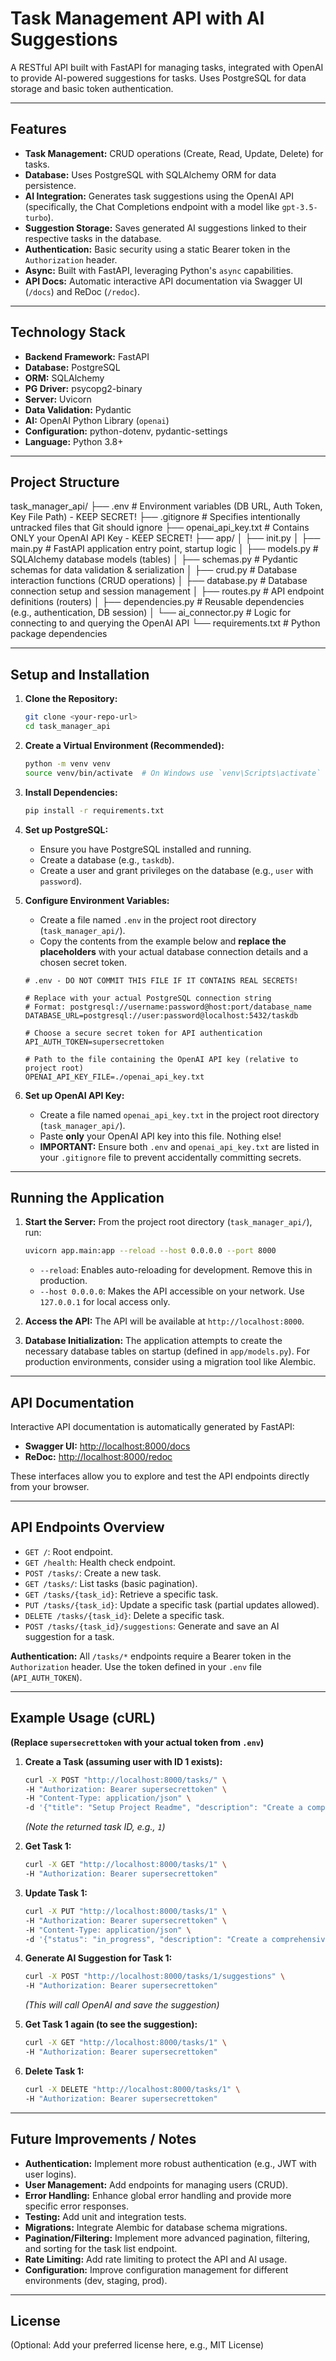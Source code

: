 # Task Management API with AI Suggestions

A RESTful API built with FastAPI for managing tasks, integrated with OpenAI to provide AI-powered suggestions for tasks. Uses PostgreSQL for data storage and basic token authentication.

---

## Features

*   **Task Management:** CRUD operations (Create, Read, Update, Delete) for tasks.
*   **Database:** Uses PostgreSQL with SQLAlchemy ORM for data persistence.
*   **AI Integration:** Generates task suggestions using the OpenAI API (specifically, the Chat Completions endpoint with a model like `gpt-3.5-turbo`).
*   **Suggestion Storage:** Saves generated AI suggestions linked to their respective tasks in the database.
*   **Authentication:** Basic security using a static Bearer token in the `Authorization` header.
*   **Async:** Built with FastAPI, leveraging Python's `async` capabilities.
*   **API Docs:** Automatic interactive API documentation via Swagger UI (`/docs`) and ReDoc (`/redoc`).

---

## Technology Stack

*   **Backend Framework:** FastAPI
*   **Database:** PostgreSQL
*   **ORM:** SQLAlchemy
*   **PG Driver:** psycopg2-binary
*   **Server:** Uvicorn
*   **Data Validation:** Pydantic
*   **AI:** OpenAI Python Library (`openai`)
*   **Configuration:** python-dotenv, pydantic-settings
*   **Language:** Python 3.8+

---

## Project Structure

task_manager_api/
├── .env # Environment variables (DB URL, Auth Token, Key File Path) - KEEP SECRET!
├── .gitignore # Specifies intentionally untracked files that Git should ignore
├── openai_api_key.txt # Contains ONLY your OpenAI API Key - KEEP SECRET!
├── app/
│ ├── init.py
│ ├── main.py # FastAPI application entry point, startup logic
│ ├── models.py # SQLAlchemy database models (tables)
│ ├── schemas.py # Pydantic schemas for data validation & serialization
│ ├── crud.py # Database interaction functions (CRUD operations)
│ ├── database.py # Database connection setup and session management
│ ├── routes.py # API endpoint definitions (routers)
│ ├── dependencies.py # Reusable dependencies (e.g., authentication, DB session)
│ └── ai_connector.py # Logic for connecting to and querying the OpenAI API
└── requirements.txt # Python package dependencies


---

## Setup and Installation

1.  **Clone the Repository:**
    ```bash
    git clone <your-repo-url>
    cd task_manager_api
    ```

2.  **Create a Virtual Environment (Recommended):**
    ```bash
    python -m venv venv
    source venv/bin/activate  # On Windows use `venv\Scripts\activate`
    ```

3.  **Install Dependencies:**
    ```bash
    pip install -r requirements.txt
    ```

4.  **Set up PostgreSQL:**
    *   Ensure you have PostgreSQL installed and running.
    *   Create a database (e.g., `taskdb`).
    *   Create a user and grant privileges on the database (e.g., `user` with `password`).

5.  **Configure Environment Variables:**
    *   Create a file named `.env` in the project root directory (`task_manager_api/`).
    *   Copy the contents from the example below and **replace the placeholders** with your actual database connection details and a chosen secret token.

    ```dotenv
    # .env - DO NOT COMMIT THIS FILE IF IT CONTAINS REAL SECRETS!

    # Replace with your actual PostgreSQL connection string
    # Format: postgresql://username:password@host:port/database_name
    DATABASE_URL=postgresql://user:password@localhost:5432/taskdb

    # Choose a secure secret token for API authentication
    API_AUTH_TOKEN=supersecrettoken

    # Path to the file containing the OpenAI API key (relative to project root)
    OPENAI_API_KEY_FILE=./openai_api_key.txt
    ```

6.  **Set up OpenAI API Key:**
    *   Create a file named `openai_api_key.txt` in the project root directory (`task_manager_api/`).
    *   Paste **only** your OpenAI API key into this file. Nothing else!
    *   **IMPORTANT:** Ensure both `.env` and `openai_api_key.txt` are listed in your `.gitignore` file to prevent accidentally committing secrets.

---

## Running the Application

1.  **Start the Server:**
    From the project root directory (`task_manager_api/`), run:
    ```bash
    uvicorn app.main:app --reload --host 0.0.0.0 --port 8000
    ```
    *   `--reload`: Enables auto-reloading for development. Remove this in production.
    *   `--host 0.0.0.0`: Makes the API accessible on your network. Use `127.0.0.1` for local access only.

2.  **Access the API:**
    The API will be available at `http://localhost:8000`.

3.  **Database Initialization:**
    The application attempts to create the necessary database tables on startup (defined in `app/models.py`). For production environments, consider using a migration tool like Alembic.

---

## API Documentation

Interactive API documentation is automatically generated by FastAPI:

*   **Swagger UI:** [http://localhost:8000/docs](http://localhost:8000/docs)
*   **ReDoc:** [http://localhost:8000/redoc](http://localhost:8000/redoc)

These interfaces allow you to explore and test the API endpoints directly from your browser.

---

## API Endpoints Overview

*   `GET /`: Root endpoint.
*   `GET /health`: Health check endpoint.
*   `POST /tasks/`: Create a new task.
*   `GET /tasks/`: List tasks (basic pagination).
*   `GET /tasks/{task_id}`: Retrieve a specific task.
*   `PUT /tasks/{task_id}`: Update a specific task (partial updates allowed).
*   `DELETE /tasks/{task_id}`: Delete a specific task.
*   `POST /tasks/{task_id}/suggestions`: Generate and save an AI suggestion for a task.

**Authentication:** All `/tasks/*` endpoints require a Bearer token in the `Authorization` header. Use the token defined in your `.env` file (`API_AUTH_TOKEN`).


---

## Example Usage (cURL)

**(Replace `supersecrettoken` with your actual token from `.env`)**

1.  **Create a Task (assuming user with ID 1 exists):**
    ```bash
    curl -X POST "http://localhost:8000/tasks/" \
    -H "Authorization: Bearer supersecrettoken" \
    -H "Content-Type: application/json" \
    -d '{"title": "Setup Project Readme", "description": "Create a comprehensive README file", "assignee_id": 1}'
    ```
    *(Note the returned task ID, e.g., `1`)*

2.  **Get Task 1:**
    ```bash
    curl -X GET "http://localhost:8000/tasks/1" \
    -H "Authorization: Bearer supersecrettoken"
    ```

3.  **Update Task 1:**
    ```bash
    curl -X PUT "http://localhost:8000/tasks/1" \
    -H "Authorization: Bearer supersecrettoken" \
    -H "Content-Type: application/json" \
    -d '{"status": "in_progress", "description": "Create a comprehensive README file with setup instructions."}'
    ```

4.  **Generate AI Suggestion for Task 1:**
    ```bash
    curl -X POST "http://localhost:8000/tasks/1/suggestions" \
    -H "Authorization: Bearer supersecrettoken"
    ```
    *(This will call OpenAI and save the suggestion)*

5.  **Get Task 1 again (to see the suggestion):**
    ```bash
    curl -X GET "http://localhost:8000/tasks/1" \
    -H "Authorization: Bearer supersecrettoken"
    ```

6.  **Delete Task 1:**
    ```bash
    curl -X DELETE "http://localhost:8000/tasks/1" \
    -H "Authorization: Bearer supersecrettoken"
    ```

---

## Future Improvements / Notes

*   **Authentication:** Implement more robust authentication (e.g., JWT with user logins).
*   **User Management:** Add endpoints for managing users (CRUD).
*   **Error Handling:** Enhance global error handling and provide more specific error responses.
*   **Testing:** Add unit and integration tests.
*   **Migrations:** Integrate Alembic for database schema migrations.
*   **Pagination/Filtering:** Implement more advanced pagination, filtering, and sorting for the task list endpoint.
*   **Rate Limiting:** Add rate limiting to protect the API and AI usage.
*   **Configuration:** Improve configuration management for different environments (dev, staging, prod).

---

## License

(Optional: Add your preferred license here, e.g., MIT License)